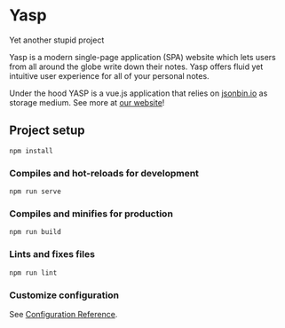 # Yasp
Yet another stupid project

Yasp is a modern single-page application (SPA) website which lets users from all around the globe write down their notes. Yasp offers fluid yet intuitive user experience for all of your personal notes.

Under the hood YASP is a vue.js application that relies on [jsonbin.io](https://jsonbin.io) as storage medium. 
See more at [our website](https://halflajf.github.com/Yasp)!

## Project setup
```
npm install
```

### Compiles and hot-reloads for development
```
npm run serve
```

### Compiles and minifies for production
```
npm run build
```

### Lints and fixes files
```
npm run lint
```

### Customize configuration
See [Configuration Reference](https://cli.vuejs.org/config/).
